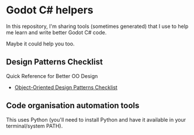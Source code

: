 # Godot C# helpers

In this repository, I'm sharing tools (sometimes generated) that I use to help me learn and write better Godot C# code.

Maybe it could help you too.

## Design Patterns Checklist

Quick Reference for Better OO Design

- [Object-Oriented Design Patterns Checklist](checklists/DESIGN_PATTERNS_CHECKLIST.md)

## Code organisation automation tools

This uses Python (you'll need to install Python and have it available in your terminal/system PATH).
